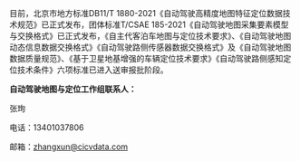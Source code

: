 目前，北京市地方标准DB11/T 1880-2021《自动驾驶高精度地图特征定位数据技术规范》已正式发布，团体标准T/CSAE 185-2021《自动驾驶地图采集要素模型与交换格式》已正式发布，《自主代客泊车地图与定位技术要求》、《自动驾驶地图动态信息数据交换格式》《自动驾驶路侧传感器数据交换格式》及《自动驾驶地图数据质量规范》、《基于卫星地基增强的车辆定位技术要求》《自动驾驶路侧感知定位技术条件》六项标准已进入送审报批阶段。



**自动驾驶地图与定位工作组联系人：**

张珣

电话：13401037806

邮箱：zhangxun@cicvdata.com